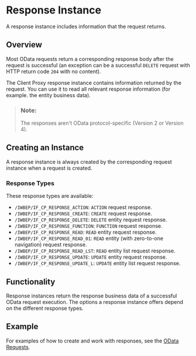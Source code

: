 <!-- loiode1b8edfaaef44b39cc10625503b3e52 -->

# Response Instance

A response instance includes information that the request returns.



<a name="loiode1b8edfaaef44b39cc10625503b3e52__section_b4c_czm_4tb"/>

## Overview

Most OData requests return a corresponding response body after the request is successful \(an exception can be a successful `DELETE` request with HTTP return code `204` with no content\).

The Client Proxy response instance contains information returned by the request. You can use it to read all relevant response information \(for example. the entity business data\).

> ### Note:  
> The responses aren't OData protocol-specific \(Version 2 or Version 4\).



<a name="loiode1b8edfaaef44b39cc10625503b3e52__section_osh_dzm_4tb"/>

## Creating an Instance

A response instance is always created by the corresponding request instance when a request is created.



### Response Types

These response types are available:

-   `/IWBEP/IF_CP_RESPONSE_ACTION`: `ACTION` request response.
-   `/IWBEP/IF_CP_RESPONSE_CREATE`: `CREATE` request response.
-   `/IWBEP/IF_CP_RESPONSE_DELETE`: `DELETE` entity request response.
-   `/IWBEP/IF_CP_RESPONSE_FUNCTION`: `FUNCTION` request response.
-   `/IWBEP/IF_CP_RESPONSE_READ`: `READ` entity request response.
-   `/IWBEP/IF_CP_RESPONSE_READ_01`: `READ` entity \(with zero-to-one navigation\) request response.
-   `/IWBEP/IF_CP_RESPONSE_READ_LST`: `READ` entity list request response.
-   `/IWBEP/IF_CP_RESPONSE_UPDATE`: `UPDATE` entity request response.
-   `/IWBEP/IF_CP_RESPONSE_UPDATE_L`: `UPDATE` entity list request response.



<a name="loiode1b8edfaaef44b39cc10625503b3e52__section_us5_dzm_4tb"/>

## Functionality

Response instances return the response business data of a successful OData request execution. The options a response instance offers depend on the different response types.



<a name="loiode1b8edfaaef44b39cc10625503b3e52__section_byw_2zm_4tb"/>

## Example

For examples of how to create and work with responses, see the [OData Requests](odata-requests-bbaf7a4.md).

